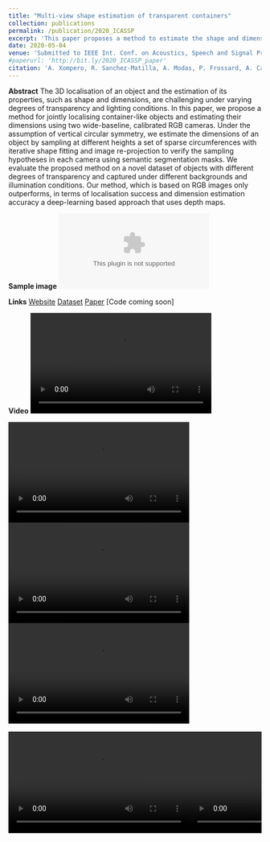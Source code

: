 ```yaml
---
title: "Multi-view shape estimation of transparent containers"
collection: publications
permalink: /publication/2020_ICASSP
excerpt: 'This paper proposes a method to estimate the shape and dimensions of unseen objects.'
date: 2020-05-04
venue: 'Submitted to IEEE Int. Conf. on Acoustics, Speech and Signal Processing (ICASSP), Barcelona, Spain, May 4-8'
#paperurl: 'http://bit.ly/2020_ICASSP_paper'
citation: 'A. Xompero, R. Sanchez-Matilla, A. Modas, P. Frossard, A. Cavallaro. &quot;Multi-view shape estimation of transparent containers.&quot; <i>Proc. of IEEE Int. Conf. on Acoustics, Speech and Signal Processing (ICASSP)</i>.'
---
```

**Abstract**
The 3D localisation of an object and the estimation of its properties, such as shape and dimensions, are challenging under varying degrees of transparency and lighting conditions.
In this paper, we propose a method for jointly localising container-like objects and estimating their dimensions using two wide-baseline, calibrated RGB cameras. Under the assumption of vertical circular symmetry, we estimate the dimensions of an object by sampling at different heights a set of sparse circumferences with  iterative shape fitting and image re-projection to verify the sampling hypotheses in each camera using semantic segmentation masks.
We evaluate the proposed method on a novel dataset of objects with different degrees of transparency and captured under different backgrounds and illumination conditions. Our method, which is based on RGB images only outperforms, in terms of localisation success and dimension estimation accuracy a deep-learning based approach that uses depth maps.

**Sample image**
![Sample image](https://risama.github.io/files/2020_ICASSP/sample.eps)

**Links**
[Website](https://corsmal.eecs.qmul.ac.uk/CORSMAL_Containers_LoDE.html)
[Dataset](https://corsmal.eecs.qmul.ac.uk/CORSMAL_Containers.html)
[Paper](https://arxiv.org/abs/1911.12354)
[Code coming soon]


**Video**
<video width="360" height="200" controls autoplay>
  <source src="https://risama.github.io/files/2020_ICASSP/4.mp4" type="video/mp4">
  	Your browser does not support the video tag.
</video>

<video width="360" height="200" controls autoplay>
  <source src="https://risama.github.io/files/2020_ICASSP/6.mp4" type="video/mp4">
  	Your browser does not support the video tag.
</video>

<video width="360" height="200" controls autoplay>
  <source src="https://risama.github.io/files/2020_ICASSP/11.mp4" type="video/mp4">
  	Your browser does not support the video tag.
</video>

<video width="360" height="200" controls autoplay>
  <source src="https://risama.github.io/files/2020_ICASSP/19.mp4" type="video/mp4">
  	Your browser does not support the video tag.
</video>

<table align="center" style="border:0px;padding-left:0px"> 
    <tr>
     <td width="20%" style="border:0px;padding:0px">
		<video width="360" height="200" controls autoplay>
		<source src="https://risama.github.io/files/2020_ICASSP/4.mp4" type="video/mp4">
		Your browser does not support the video tag.
		</video>
	</td>
     <td width="20%" style="border:0px;padding:0px" align="center">
     <video width="360" height="200" controls autoplay>
		<source src="https://risama.github.io/files/2020_ICASSP/6.mp4" type="video/mp4">
		Your browser does not support the video tag.
		</video>
	</td>
     <td width="20%" style="border:0px;padding:0px" align="center">
     	<td width="18%" style="border:0px;padding:0px" align="center">
     <video width="360" height="200" controls autoplay>
		<source src="https://risama.github.io/files/2020_ICASSP/11.mp4" type="video/mp4">
		Your browser does not support the video tag.
		</video>
	</td>
    <td width="18%" style="border:0px;padding:0px" align="center">
     <video width="360" height="200" controls autoplay>
		<source src="https://risama.github.io/files/2020_ICASSP/19.mp4" type="video/mp4">
		Your browser does not support the video tag.
		</video>
	</td>
   </tr>
</table>